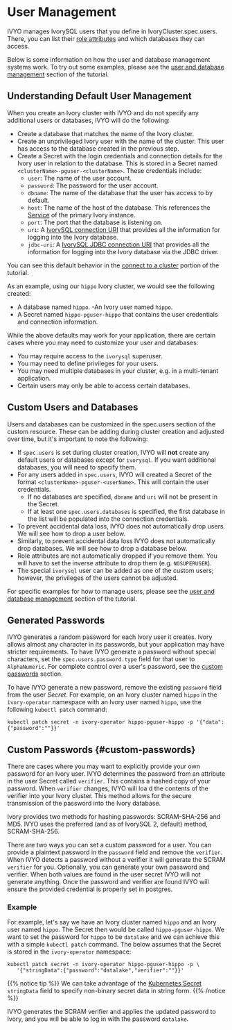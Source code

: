 # User Management

IVYO manages IvorySQL users that you define in IvoryCluster.spec.users.
There, you can list their [role attributes](https://www.postgresql.org/docs/current/role-attributes.html) and which databases they can access.

Below is some information on how the user and database management systems work. To try out some examples, please see the [user and database management](https://github.com/IvorySQL/ivory-operator/blob/master/docs/content/tutorial/user-management.md) section of the tutorial.

## Understanding Default User Management

When you create an Ivory cluster with IVYO and do not specify any additional users or databases, IVYO will do the following:

- Create a database that matches the name of the Ivory cluster.
- Create an unprivileged Ivory user with the name of the cluster. This user has access to the database created in the previous step.
- Create a Secret with the login credentials and connection details for the Ivory user in relation to the database. This is stored in a Secret named `<clusterName>-pguser-<clusterName>`. These credentials include:
  - `user`: The name of the user account.
  - `password`: The password for the user account.
  - `dbname`: The name of the database that the user has access to by default.
  - `host`: The name of the host of the database.
    This references the [Service](https://kubernetes.io/docs/concepts/services-networking/service/) of the primary Ivory instance.
  - `port`: The port that the database is listening on.
  - `uri`: A [IvorySQL connection URI](https://www.postgresql.org/docs/current/libpq-connect.html#LIBPQ-CONNSTRING)
    that provides all the information for logging into the Ivory database.
  - `jdbc-uri`: A [IvorySQL JDBC connection URI](https://jdbc.postgresql.org/documentation/use/)
    that provides all the information for logging into the Ivory database via the JDBC driver.

You can see this default behavior in the [connect to a cluster](https://github.com/IvorySQL/ivory-operator/blob/master/docs/content/tutorial/connect-cluster.md) portion of the tutorial.

As an example, using our `hippo` Ivory cluster, we would see the following created:

- A database named `hippo`.
-An Ivory user named `hippo`.
- A Secret named `hippo-pguser-hippo` that contains the user credentials and connection information.

While the above defaults may work for your application, there are certain cases where you may need to customize your user and databases:

- You may require access to the `ivorysql` superuser.
- You may need to define privileges for your users.
- You may need multiple databases in your cluster, e.g. in a multi-tenant application.
- Certain users may only be able to access certain databases.

## Custom Users and Databases

Users and databases can be customized in the spec.users section of the custom resource. These can be adding during cluster creation and adjusted over time, but it's important to note the following:

- If `spec.users` is set during cluster creation, IVYO will **not** create any default users or databases except for `ivorysql`. If you want additional databases, you will need to specify them.
- For any users added in `spec.users`, IVYO will created a Secret of the format `<clusterName>-pguser-<userName>`. This will contain the user credentials.
  - If no databases are specified, `dbname` and `uri` will not be present in the Secret.
  - If at least one `spec.users.databases` is specified, the first database in the list will be populated into the connection credentials.
- To prevent accidental data loss, IVYO does not automatically drop users. We will see how to drop a user below.
- Similarly, to prevent accidental data loss IVYO does not automatically drop databases. We will see how to drop a database below.
- Role attributes are not automatically dropped if you remove them. You will have to set the inverse attribute to drop them (e.g. `NOSUPERUSER`).
- The special `ivorysql` user can be added as one of the custom users; however, the privileges of the users cannot be adjusted.

For specific examples for how to manage users, please see the [user and database management](https://github.com/IvorySQL/ivory-operator/blob/master/docs/content/tutorial/user-management.md) section of the tutorial.

## Generated Passwords

IVYO generates a random password for each Ivory user it creates. Ivory allows almost any character
in its passwords, but your application may have stricter requirements. To have IVYO generate a password
without special characters, set the `spec.users.password.type` field for that user to `AlphaNumeric`.
For complete control over a user's password, see the [custom passwords](#custom-passwords) section.

To have IVYO generate a new password, remove the existing `password` field from the user _Secret_.
For example, on an Ivory cluster named `hippo` in the `ivory-operator` namespace with
an Ivory user named `hippo`, use the following `kubectl patch` command:

```shell
kubectl patch secret -n ivory-operator hippo-pguser-hippo -p '{"data":{"password":""}}'
```

## Custom Passwords {#custom-passwords}

There are cases where you may want to explicitly provide your own password for an Ivory user.
IVYO determines the password from an attribute in the user Secret called `verifier`. This contains
a hashed copy of your password. When `verifier` changes, IVYO will loa d the contents of the verifier
into your Ivory cluster. This method allows for the secure transmission of the password into the
Ivory database.

Ivory provides two methods for hashing passwords: SCRAM-SHA-256 and MD5.
IVYO uses the preferred (and as of IvorySQL 2, default) method, SCRAM-SHA-256.

There are two ways you can set a custom password for a user. You can provide a plaintext password
in the `password` field and remove the `verifier`. When IVYO detects a password without a verifier
it will generate the SCRAM `verifier` for you. Optionally, you can generate your own password and
verifier. When both values are found in the user secret IVYO will not generate anything. Once the
password and verifier are found IVYO will ensure the provided credential is properly set in postgres.

### Example

For example, let's say we have an Ivory cluster named `hippo` and an Ivory user named `hippo`.
The Secret then would be called `hippo-pguser-hippo`. We want to set the password for `hippo` to
be `datalake` and we can achieve this with a simple `kubectl patch` command. The below assumes that
the Secret is stored in the `ivory-operator` namespace:

```shell
kubectl patch secret -n ivory-operator hippo-pguser-hippo -p \
   '{"stringData":{"password":"datalake","verifier":""}}'
```

{{% notice tip %}}
We can take advantage of the [Kubernetes Secret](https://kubernetes.io/docs/reference/kubernetes-api/config-and-storage-resources/secret-v1/#Secret)
`stringData` field to specify non-binary secret data in string form.
{{% /notice %}}

IVYO generates the SCRAM verifier and applies the updated password to Ivory, and you will be
able to log in with the password `datalake`.

